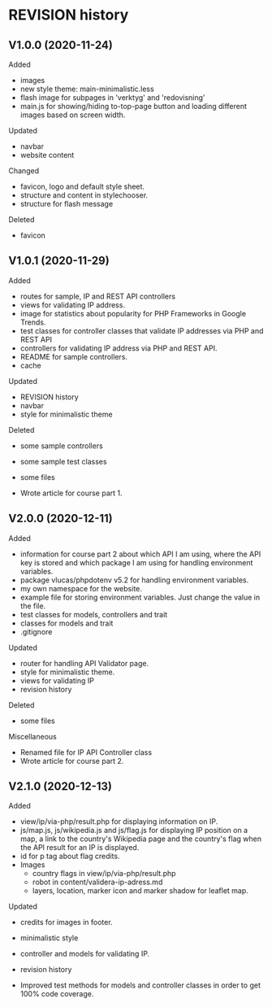 REVISION history
================

V1.0.0 (2020-11-24)
-------------------

Added
* images
* new style theme: main-minimalistic.less
* flash image for subpages in 'verktyg' and 'redovisning'
* main.js for showing/hiding to-top-page button and loading different images based on screen width.

Updated
* navbar
* website content

Changed
* favicon, logo and default style sheet.
* structure and content in stylechooser.
* structure for flash message

Deleted
* favicon

V1.0.1 (2020-11-29)
-------------------

Added
* routes for sample, IP and REST API controllers
* views for validating IP address.
* image for statistics about popularity for PHP Frameworks in Google Trends.
* test classes for controller classes that validate IP addresses via PHP and REST API
* controllers for validating IP address via PHP and REST API.
* README for sample controllers.
* cache

Updated
* REVISION history
* navbar
* style for minimalistic theme

Deleted
* some sample controllers
* some sample test classes
* some files

* Wrote article for course part 1.

V2.0.0 (2020-12-11)
-------------------

Added
* information for course part 2 about which API I am using, where the API key is stored and which package I am using for handling environment variables.
* package vlucas/phpdotenv v5.2 for handling environment variables.
* my own namespace for the website.
* example file for storing environment variables. Just change the value in the file.
* test classes for models, controllers and trait
* classes for models and trait
* .gitignore

Updated
* router for handling API Validator page.
* style for minimalistic theme.
* views for validating IP
* revision history

Deleted
* some files

Miscellaneous
* Renamed file for IP API Controller class
* Wrote article for course part 2.

V2.1.0 (2020-12-13)
-------------------

Added
* view/ip/via-php/result.php for displaying information on IP.
* js/map.js, js/wikipedia.js and js/flag.js for displaying IP position on a map, a link to the country's Wikipedia page and the country's flag when the API result for an IP is displayed.
* id for p tag about flag credits.
* Images
    * country flags in view/ip/via-php/result.php
    * robot in content/validera-ip-adress.md
    * layers, location, marker icon and marker shadow for leaflet map.

Updated
* credits for images in footer.
* minimalistic style
* controller and models for validating IP.
* revision history

* Improved test methods for models and controller classes in order to get 100% code coverage.